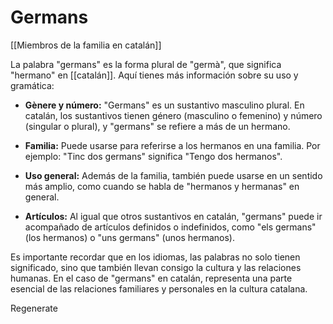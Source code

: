 # Germans

[[Miembros de la familia en catalán]]

La palabra "germans" es la forma plural de "germà", que significa "hermano" en [[catalán]]. Aquí tienes más información sobre su uso y gramática:

- **Gènere y número:** "Germans" es un sustantivo masculino plural. En catalán, los sustantivos tienen género (masculino o femenino) y número (singular o plural), y "germans" se refiere a más de un hermano.
    
- **Familia:** Puede usarse para referirse a los hermanos en una familia. Por ejemplo: "Tinc dos germans" significa "Tengo dos hermanos".
    
- **Uso general:** Además de la familia, también puede usarse en un sentido más amplio, como cuando se habla de "hermanos y hermanas" en general.
    
- **Artículos:** Al igual que otros sustantivos en catalán, "germans" puede ir acompañado de artículos definidos o indefinidos, como "els germans" (los hermanos) o "uns germans" (unos hermanos).
    

Es importante recordar que en los idiomas, las palabras no solo tienen significado, sino que también llevan consigo la cultura y las relaciones humanas. En el caso de "germans" en catalán, representa una parte esencial de las relaciones familiares y personales en la cultura catalana.

Regenerate